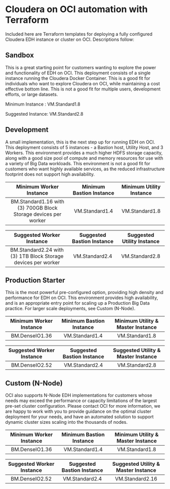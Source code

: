 # Cloudera on OCI automation with Terraform
Included here are Terraform templates for deploying a fully configured Cloudera EDH instance or cluster on OCI.  Descriptions follow:

## Sandbox
This is a great starting point for customers wanting to explore the power and functionality of EDH on OCI.  This deployment consists of a single instance running the Cloudera Docker Container.  This is a good fit for individuals who want to explore Cloudera on OCI, while maintaining a cost effective bottom line.  This is not a good fit for multiple users, development efforts, or large datasets.

Minimum Instance : VM.Standard1.8

Suggested Instance: VM.Standard2.8

## Development
A small implementation, this is the next step up for running EDH on OCI.  This deployment consists of 5 instances - a Bastion host, Utility Host, and 3 Workers.  This environment provides a much higher HDFS storage capacity, along with a good size pool of compute and memory resources for use with a variety of Big Data workloads.   This environment is not a good fit for customers who want highly available services, as the reduced infrastructure footprint does not support high availability.

| Minimum Worker Instance | Minimum Bastion Instance | Minimum Utility Instance | 
| :---------------------: |  :---------------------: |  :---------------------: |
| BM.Standard1.16 with (3) 700GB Block Storage devices per worker | VM.Standard1.4 | VM.Standard1.8  |                   


| Suggested Worker Instance | Suggested Bastion Instance | Suggested Utility Instance | 
| :---------------------: |  :---------------------: |  :---------------------: |
| BM.Standard2.24 with (3) 1TB Block Storage devices per worker | VM.Standard2.4 | VM.Standard2.8 |

## Production Starter
This is the most powerful pre-configured option, providing high density and performance for EDH on OCI. This environment provides high availability, and is an appropriate entry point for scaling up a Production Big Data practice. For larger scale deployments, see Custom (N-Node).

| Minimum Worker Instance | Minimum Bastion Instance | Minimum Utility & Master Instance | 
| :---------------------: |  :---------------------: |  :---------------------: |
| BM.DenseIO1.36 | VM.Standard1.4 | VM.Standard1.8 |                                

| Suggested Worker Instance | Suggested Bastion Instance | Suggested Utility & Master Instance | 
| :---------------------: |  :---------------------: |  :---------------------: |
| BM.DenseIO2.52 | VM.Standard2.4 | VM.Standard2.8 |                                   

## Custom (N-Node)
OCI also supports N-Node EDH implementations for customers whose needs may exceed the performance or capacity limitations of the largest pre-set cluster configuration.   Please contact OCI for more information, we are happy to work with you to provide guidance on the optimal cluster deployment for your needs, and have an automated solution to support dynamic cluster sizes scaling into the thousands of nodes.

| Minimum Worker Instance | Minimum Bastion Instance | Minimum Utility & Master Instance |
| :---------------------: |  :---------------------: |  :---------------------: |
| BM.DenseIO1.36 | VM.Standard1.4 | VM.Standard1.8 |    

| Suggested Worker Instance | Suggested Bastion Instance | Suggested Utility & Master Instance |
| :---------------------: |  :---------------------: |  :---------------------: |
| BM.DenseIO2.52 | VM.Standard2.4 | VM.Standard2.16 |  
